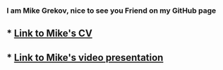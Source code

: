 ### I am Mike Grekov, nice to see you Friend on my GitHub page

## * [Link to Mike's CV](https://mikegrekov.github.io/rsschool-cv)
## * [Link to Mike's video presentation](https://youtu.be/1c9J_Q8Y3x8)